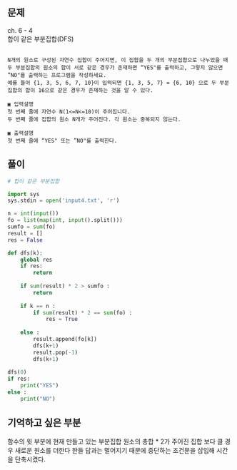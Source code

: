 ## 문제  
ch. 6 - 4  
합이 같은 부분집합(DFS)
```

N개의 원소로 구성된 자연수 집합이 주어지면, 이 집합을 두 개의 부분집합으로 나누었을 때 두 부분집합의 원소의 합이 서로 같은 경우가 존재하면 “YES"를 출력하고, 그렇지 않으면 ”NO"를 출력하는 프로그램을 작성하세요.
예를 들어 {1, 3, 5, 6, 7, 10}이 입력되면 {1, 3, 5, 7} = {6, 10} 으로 두 부분집합의 합이 16으로 같은 경우가 존재하는 것을 알 수 있다.

▣ 입력설명
첫 번째 줄에 자연수 N(1<=N<=10)이 주어집니다.
두 번째 줄에 집합의 원소 N개가 주어진다. 각 원소는 중복되지 않는다.

▣ 출력설명
첫 번째 줄에 “YES" 또는 ”NO"를 출력한다.

```
## 풀이

```python
# 합이 같은 부분집합

import sys
sys.stdin = open('input4.txt', 'r')

n = int(input())
fo = list(map(int, input().split()))
sumfo = sum(fo)
result = []
res = False

def dfs(k):
    global res
    if res:
        return 
    
    if sum(result) * 2 > sumfo :
        return 
    
    if k == n :
        if sum(result) * 2 == sum(fo) : 
            res = True
        
    else :
        result.append(fo[k])
        dfs(k+1)
        result.pop(-1)
        dfs(k+1)
        
dfs(0)
if res: 
    print("YES")
else :
    print("NO")
```

## 기억하고 싶은 부분
함수의 윗 부분에 현재 만들고 있는 부분집합 원소의 총합 * 2가 주어진 집합 보다 클 경우 새로운 원소를 더한다 한들 답과는 멀어지기 때문에 중단하는 조건문을 삽입해 시간을 단축시켰다. 
